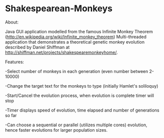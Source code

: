Shakespearean-Monkeys
=====================
About:

Java GUI application modelled from the famous Infinite Monkey Theorem (http://en.wikipedia.org/wiki/Infinite_monkey_theorem)
Multi-threaded application that demonstrates a theoretical genetic monkey evolution described by Daniel Shiffman at 
http://shiffman.net/projects/shakespearemonkeyhome/. 

Features:

  -Select number of monkeys in each generation (even number between 2-10000)
  
  -Change the target text for the monkeys to type (initially Hamlet's soliloquy)
  
  -Start/Cancel the evolution process, when evolution is complete timer will stop
  
  -Timer displays speed of evolution, time elapsed and number of generations so far
  
  -Can choose a sequential or parallel (utilizes multiple cores) evolution, hence faster evolutions for larger population sizes.
